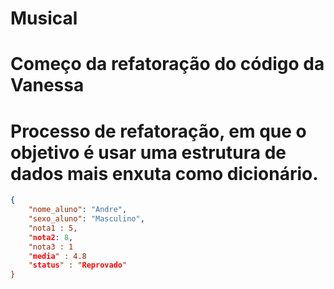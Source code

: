 # Musical

# Começo da refatoração do código da Vanessa

# Processo de refatoração, em que o objetivo é usar uma estrutura de dados mais enxuta como dicionário.

```json
{
    "nome_aluno": "Andre",
    "sexo_aluno": "Masculino",
    "nota1 : 5,
    "nota2: 8,
    "nota3 : 1
    "media" : 4.8
    "status" : "Reprovado"
}
```
